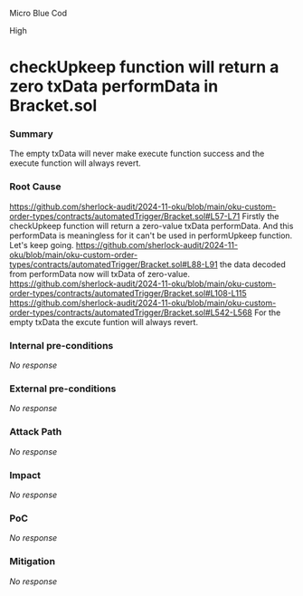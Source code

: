 Micro Blue Cod

High

# checkUpkeep function will return a zero txData performData in Bracket.sol

### Summary

The empty txData will never make execute function success and the execute function will always revert.

### Root Cause

https://github.com/sherlock-audit/2024-11-oku/blob/main/oku-custom-order-types/contracts/automatedTrigger/Bracket.sol#L57-L71
Firstly the checkUpkeep function will return a zero-value txData performData. And this performData is meaningless for it can't be used in performUpkeep function. Let's keep going.
https://github.com/sherlock-audit/2024-11-oku/blob/main/oku-custom-order-types/contracts/automatedTrigger/Bracket.sol#L88-L91 the data decoded from performData now will txData of zero-value. https://github.com/sherlock-audit/2024-11-oku/blob/main/oku-custom-order-types/contracts/automatedTrigger/Bracket.sol#L108-L115 https://github.com/sherlock-audit/2024-11-oku/blob/main/oku-custom-order-types/contracts/automatedTrigger/Bracket.sol#L542-L568
For the empty txData the excute funtion will always revert.


### Internal pre-conditions

_No response_

### External pre-conditions

_No response_

### Attack Path

_No response_

### Impact

_No response_

### PoC

_No response_

### Mitigation

_No response_